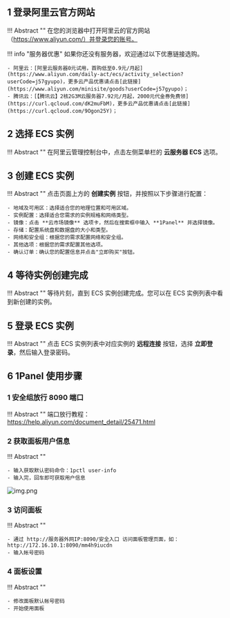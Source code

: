 
## 1 登录阿里云官方网站

!!! Abstract ""
    在您的浏览器中打开阿里云的官方网站（https://www.aliyun.com/）并登录您的账号。

!!! info "服务器优惠"
    如果你还没有服务器，欢迎通过以下优惠链接选购。

    - 阿里云：[阿里云服务器0元试用，首购低至0.9元/月起](https://www.aliyun.com/daily-act/ecs/activity_selection?userCode=j57gyupo)，更多云产品优惠请点击[此链接](https://www.aliyun.com/minisite/goods?userCode=j57gyupo)；
    - 腾讯云：[【腾讯云】2核2G3M云服务器7.92元/月起，2000元代金券免费领](https://curl.qcloud.com/dK2muFbM)，更多云产品优惠请点击[此链接](https://curl.qcloud.com/9Ogon25Y)；

## 2 选择 ECS 实例

!!! Abstract ""
    在阿里云管理控制台中，点击左侧菜单栏的 **云服务器 ECS** 选项。

## 3 创建 ECS 实例

!!! Abstract ""
    点击页面上方的 **创建实例** 按钮，并按照以下步骤进行配置：

    - 地域及可用区：选择适合您的地理位置和可用区域。
    - 实例配置：选择适合您需求的实例规格和网络类型。
    - 镜像：点击 **云市场镜像** 选项卡，然后在搜索框中输入 **1Panel** 并选择镜像。
    - 存储：配置系统盘和数据盘的大小和类型。
    - 网络和安全组：根据您的需求配置网络和安全组。
    - 其他选项：根据您的需求配置其他选项。
    - 确认订单：确认您的配置信息并点击"立即购买"按钮。

## 4 等待实例创建完成

!!! Abstract ""
    等待片刻，直到 ECS 实例创建完成。您可以在 ECS 实例列表中看到新创建的实例。

## 5 登录 ECS 实例

!!! Abstract ""
    点击 ECS 实例列表中对应实例的 **远程连接** 按钮，选择 **立即登录**，然后输入登录密码。

## 6 1Panel 使用步骤

### 1 安全组放行 8090 端口

!!! Abstract ""
    端口放行教程：https://help.aliyun.com/document_detail/25471.html

### 2 获取面板用户信息

!!! Abstract ""
    
    - 输入获取默认密码命令：1pctl user-info
    - 输入完，回车即可获取用户信息

![img.png](../../img/installation/用户信息.png)

### 3 访问面板

!!! Abstract ""

    - 通过 http://服务器外网IP:8090/安全入口 访问面板管理页面，如：http://172.16.10.1:8090/mm4h9iucdn
    - 输入帐号密码

### 4 面板设置

!!! Abstract ""

    - 修改面板默认帐号密码
    - 开始使用面板
